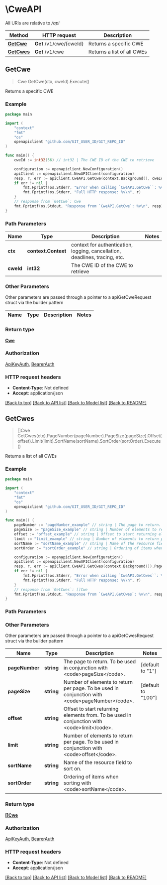 # \CweAPI

All URIs are relative to */api*

Method | HTTP request | Description
------------- | ------------- | -------------
[**GetCwe**](CweAPI.md#GetCwe) | **Get** /v1/cwe/{cweId} | Returns a specific CWE
[**GetCwes**](CweAPI.md#GetCwes) | **Get** /v1/cwe | Returns a list of all CWEs



## GetCwe

> Cwe GetCwe(ctx, cweId).Execute()

Returns a specific CWE

### Example

```go
package main

import (
	"context"
	"fmt"
	"os"
	openapiclient "github.com/GIT_USER_ID/GIT_REPO_ID"
)

func main() {
	cweId := int32(56) // int32 | The CWE ID of the CWE to retrieve

	configuration := openapiclient.NewConfiguration()
	apiClient := openapiclient.NewAPIClient(configuration)
	resp, r, err := apiClient.CweAPI.GetCwe(context.Background(), cweId).Execute()
	if err != nil {
		fmt.Fprintf(os.Stderr, "Error when calling `CweAPI.GetCwe``: %v\n", err)
		fmt.Fprintf(os.Stderr, "Full HTTP response: %v\n", r)
	}
	// response from `GetCwe`: Cwe
	fmt.Fprintf(os.Stdout, "Response from `CweAPI.GetCwe`: %v\n", resp)
}
```

### Path Parameters


Name | Type | Description  | Notes
------------- | ------------- | ------------- | -------------
**ctx** | **context.Context** | context for authentication, logging, cancellation, deadlines, tracing, etc.
**cweId** | **int32** | The CWE ID of the CWE to retrieve | 

### Other Parameters

Other parameters are passed through a pointer to a apiGetCweRequest struct via the builder pattern


Name | Type | Description  | Notes
------------- | ------------- | ------------- | -------------


### Return type

[**Cwe**](Cwe.md)

### Authorization

[ApiKeyAuth](../README.md#ApiKeyAuth), [BearerAuth](../README.md#BearerAuth)

### HTTP request headers

- **Content-Type**: Not defined
- **Accept**: application/json

[[Back to top]](#) [[Back to API list]](../README.md#documentation-for-api-endpoints)
[[Back to Model list]](../README.md#documentation-for-models)
[[Back to README]](../README.md)


## GetCwes

> []Cwe GetCwes(ctx).PageNumber(pageNumber).PageSize(pageSize).Offset(offset).Limit(limit).SortName(sortName).SortOrder(sortOrder).Execute()

Returns a list of all CWEs

### Example

```go
package main

import (
	"context"
	"fmt"
	"os"
	openapiclient "github.com/GIT_USER_ID/GIT_REPO_ID"
)

func main() {
	pageNumber := "pageNumber_example" // string | The page to return. To be used in conjunction with <code>pageSize</code>. (optional) (default to "1")
	pageSize := "pageSize_example" // string | Number of elements to return per page. To be used in conjunction with <code>pageNumber</code>. (optional) (default to "100")
	offset := "offset_example" // string | Offset to start returning elements from. To be used in conjunction with <code>limit</code>. (optional)
	limit := "limit_example" // string | Number of elements to return per page. To be used in conjunction with <code>offset</code>. (optional)
	sortName := "sortName_example" // string | Name of the resource field to sort on. (optional)
	sortOrder := "sortOrder_example" // string | Ordering of items when sorting with <code>sortName</code>. (optional)

	configuration := openapiclient.NewConfiguration()
	apiClient := openapiclient.NewAPIClient(configuration)
	resp, r, err := apiClient.CweAPI.GetCwes(context.Background()).PageNumber(pageNumber).PageSize(pageSize).Offset(offset).Limit(limit).SortName(sortName).SortOrder(sortOrder).Execute()
	if err != nil {
		fmt.Fprintf(os.Stderr, "Error when calling `CweAPI.GetCwes``: %v\n", err)
		fmt.Fprintf(os.Stderr, "Full HTTP response: %v\n", r)
	}
	// response from `GetCwes`: []Cwe
	fmt.Fprintf(os.Stdout, "Response from `CweAPI.GetCwes`: %v\n", resp)
}
```

### Path Parameters



### Other Parameters

Other parameters are passed through a pointer to a apiGetCwesRequest struct via the builder pattern


Name | Type | Description  | Notes
------------- | ------------- | ------------- | -------------
 **pageNumber** | **string** | The page to return. To be used in conjunction with &lt;code&gt;pageSize&lt;/code&gt;. | [default to &quot;1&quot;]
 **pageSize** | **string** | Number of elements to return per page. To be used in conjunction with &lt;code&gt;pageNumber&lt;/code&gt;. | [default to &quot;100&quot;]
 **offset** | **string** | Offset to start returning elements from. To be used in conjunction with &lt;code&gt;limit&lt;/code&gt;. | 
 **limit** | **string** | Number of elements to return per page. To be used in conjunction with &lt;code&gt;offset&lt;/code&gt;. | 
 **sortName** | **string** | Name of the resource field to sort on. | 
 **sortOrder** | **string** | Ordering of items when sorting with &lt;code&gt;sortName&lt;/code&gt;. | 

### Return type

[**[]Cwe**](Cwe.md)

### Authorization

[ApiKeyAuth](../README.md#ApiKeyAuth), [BearerAuth](../README.md#BearerAuth)

### HTTP request headers

- **Content-Type**: Not defined
- **Accept**: application/json

[[Back to top]](#) [[Back to API list]](../README.md#documentation-for-api-endpoints)
[[Back to Model list]](../README.md#documentation-for-models)
[[Back to README]](../README.md)

